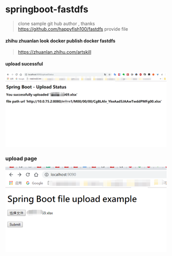 # springboot-fastdfs
> clone sample git hub author , thanks https://github.com/happyfish100/fastdfs provide file 
#### zhihu zhuanlan look docker publish docker fastdfs 
> https://zhuanlan.zhihu.com/artskill

#### upload sucessful
![upload success](https://github.com/andotorg/springboot-fastdfs/blob/master/img/df.png)

### upload page
![upload success](https://github.com/andotorg/springboot-fastdfs/blob/master/img/upload.png)
